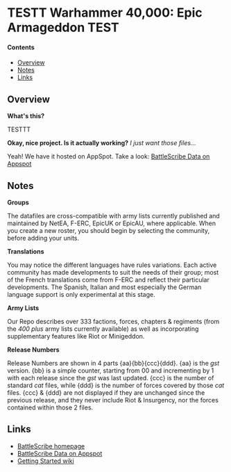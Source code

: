 # TESTT Warhammer 40,000: Epic Armageddon TEST

#### Contents

- [Overview][]
- [Notes][]
- [Links][]

[Overview]: #overview
[Notes]: #notes
[Links]: #links

## Overview

**What's this?**

TESTTT

**Okay, nice project. Is it actually working?** _I just want those files..._

Yeah! We have it hosted on AppSpot. Take a look: [BattleScribe Data on Appspot][]

## Notes

**Groups**

The datafiles are cross-compatible with army lists currently published and maintained by NetEA, F-ERC, EpicUK or EpicAU, where applicable. When you create a new roster, you should begin by selecting the community, before adding your units.

**Translations**

You may notice the different languages have rules variations. Each active community has made developments to suit the needs of their group; most of the French translations come from F-ERC and reflect their particular developments. The Spanish, Italian and most especially the German language support is only experimental at this stage.

**Army Lists**

Our Repo describes over 333 factions, forces, chapters & regiments (from the _400 plus_ army lists currently available) as well as incorporating supplementary features like Riot or Minigeddon.

**Release Numbers**

Release Numbers are shown in 4 parts {aa}{bb}{ccc}{ddd}. {aa} is the _gst_ version. {bb} is a simple counter, starting from 00 and incrementing by 1 with each release since the _gst_ was last updated. {ccc} is the number of standard _cat_ files, while {ddd} is the number of forces covered by those _cat_ files. {ccc} & {ddd} are not displayed if they are unchanged since the previous release, and they never include Riot & Insurgency, nor the forces contained within those 2 files.

## Links

- [BattleScribe homepage][]
- [BattleScribe Data on Appspot][]
- [Getting Started wiki][]

[BattleScribe homepage]: http://www.battlescribe.net/
[BattleScribe Data on Appspot]: http://battlescribedata.appspot.com/#/repos
[Getting Started wiki]: https://github.com/BSData/bsdata/wiki/Home#getting-started
